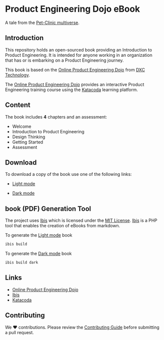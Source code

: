 # Product Engineering Dojo eBook

A tale from the [Pet-Clinic multiverse](https://dxc-technology.github.io/about-pe-dojo/).

## Introduction

This repository holds an open-sourced book providing an Introduction to Product Engineering. It is intended for anyone working in an organization that has or is embarking on a Product Engineering journey.

This book is based on the [Online Product Engineering Dojo](https://dxc-technology.github.io/about-pe-dojo/) from [DXC Technology](https://www.dxc.com).

The [Online Product Engineering Dojo](https://dxc-technology.github.io/about-pe-dojo/) provides an interactive Product Engineering training course using the [Katacoda](https://www.katacoda.com/) learning platform.

## Content

The book includes **4** chapters and an assessment:

* Welcome
* Introduction to Product Engineering
* Design Thinking
* Getting Started
* Assessment

## Download

To download a copy of the book use one of the following links:

* [Light mode](https://github.com/dxc-technology/ebook-pe-dojo/blob/main/export/product-engineering-light.pdf)

* [Dark mode](https://github.com/dxc-technology/ebook-pe-dojo/blob/main/export/product-engineering-dark.pdf)

## book (PDF) Generation Tool

The project uses [Ibis](https://github.com/themsaid/ibis/) which is licensed under the [MIT License](https://github.com/themsaid/ibis/blob/master/LICENSE.md). [Ibis](https://github.com/themsaid/ibis/) is a PHP tool that enables the creation of eBooks from markdown.

To generate the [Light mode](https://github.com/dxc-technology/ebook-pe-dojo/blob/main/export/product-engineering-light.pdf) book

```bash
ibis build
```

To generate the [Dark mode](https://github.com/dxc-technology/ebook-pe-dojo/blob/main/export/product-engineering-dark.pdf) book

```bash
ibis build dark
```

## Links

* [Online Product Engineering Dojo](https://dxc-technology.github.io/about-pe-dojo/)
* [Ibis](https://github.com/themsaid/ibis/)
* [Katacoda](https://www.katacoda.com/)

## Contributing

We :heart: contributions. Please review the [Contributing Guide](CONTRIBUTING.md) before submitting a pull request.
